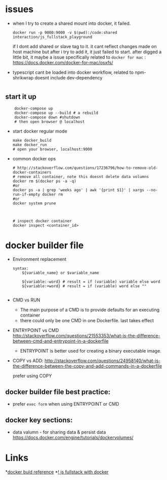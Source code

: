 # issues
* when I try to create a shared mount into docker, it failed.
    ```
    docker run -p 9000:9000 -v $(pwd):/code:shared interaction/js_fullstack_playground
    ```
    if I dont add shared or slave tag to it. it cant reflect changes made on host machine
    but after i try to add it, it just failed to start. after digged a little bit, it 
    maybe a issue specifically related to `docker for mac` :
    https://docs.docker.com/docker-for-mac/osxfs/

* typescript cant be loaded into docker workflow, related to npm-shrikwrap doesnt include dev-dependency

#

## start it up

```shell
    docker-compose up
    docker-compose up --build # a rebuild
    docker-compose down #shutdown
    # then open browser @ localhost
```

* start docker regular mode
    ```shell
    make docker_build
    make docker_run
    # open your browser, localhost:9000 
    ```

* common docker ops

    ```shell
    # http://stackoverflow.com/questions/17236796/how-to-remove-old-docker-containers
    # remove all container, note this doesnt delete data volumns
    docker rm $(docker ps -a -q) 
    #or
    docker ps -a | grep 'weeks ago' | awk '{print $1}' | xargs --no-run-if-empty docker rm
    #or
    docker system prune 



    # inspect docker container
    docker inspect <container_id> 
    ```

# docker builder file

* Environment replacement

    ```plain
    syntax:
        ${variable_name} or $variable_name

        ${variable:-word} # result = if (variable) variable else word
        ${variable:+word} # result = if (variable) word else ""


    ```

* CMD vs RUN 
    * The main purpose of a CMD is to provide defaults for an executing container
    * there could only be one CMD in one Dockerfile. last takes effect

* ENTRYPOINT vs CMD
    http://stackoverflow.com/questions/21553353/what-is-the-difference-between-cmd-and-entrypoint-in-a-dockerfile
    * ENTRYPOINT is better used for creating a binary executable image.

* COPY vs ADD:
    http://stackoverflow.com/questions/24958140/what-is-the-difference-between-the-copy-and-add-commands-in-a-dockerfile

    prefer using COPY

## docker builder file best practice:
* prefer `exec form` when using ENTRYPOINT or CMD


## docker key sections:
* data valumn - for sharing data & persist data
    https://docs.docker.com/engine/tutorials/dockervolumes/

# Links
*[docker buld reference](https://docs.docker.com/engine/reference/builder/)
*[! js fullstack with docker](https://www.youtube.com/watch?v=zcSbOl8DYXM)
